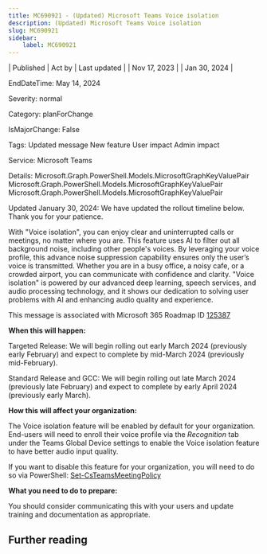 ```yaml
---
title: MC690921 - (Updated) Microsoft Teams Voice isolation
description: (Updated) Microsoft Teams Voice isolation
slug: MC690921
sidebar:
    label: MC690921
---
```


| Published | Act by | Last updated |
| Nov 17, 2023 |  | Jan 30, 2024 |

EndDateTime: May 14, 2024

Severity: normal

Category: planForChange

IsMajorChange: False

Tags: Updated message New feature User impact Admin impact

Service: Microsoft Teams

Details: Microsoft.Graph.PowerShell.Models.MicrosoftGraphKeyValuePair Microsoft.Graph.PowerShell.Models.MicrosoftGraphKeyValuePair Microsoft.Graph.PowerShell.Models.MicrosoftGraphKeyValuePair

<p style="">Updated January 30, 2024: We have updated the rollout timeline below. Thank you for your patience.</p><p style="">With "Voice isolation", you can enjoy clear and uninterrupted calls or meetings, no matter where you are. This feature uses AI to filter out all background noise, including other people's voices. By leveraging your voice profile, this advance noise suppression capability ensures only the user’s voice is transmitted. Whether you are in a busy office, a noisy cafe, or a crowded airport, you can communicate with confidence and clarity. "Voice isolation" is powered by our advanced deep learning, speech services, and audio processing technology, and it shows our dedication to solving user problems with AI and enhancing audio quality and experience.</p>
<p>This message is associated with Microsoft 365 Roadmap ID <a href="https://www.microsoft.com/microsoft-365/roadmap?rtc=1%26filters=&amp;searchterms=125387" target="_blank">125387</a></p>
<p><b>When this will happen:</b></p><p>Targeted Release: We will begin rolling out early March 2024 (previously early February) and expect to complete by mid-March 2024 (previously mid-February).</p><p>Standard Release and GCC: We will begin rolling out late March 2024 (previously late February) and expect to complete by early April 2024 (previously early March).</p>

<p><b>How this will affect your organization:</b></p><p>The Voice isolation feature will be enabled by default for your organization. End-users will need to enroll their voice profile via the <i>Recognition </i>tab under the Teams Global Device settings to enable the Voice isolation feature to have better audio input quality.</p><p>If you want to disable this feature for your organization, you will need to do so via PowerShell: <a href="https://learn.microsoft.com/powershell/module/skype/set-csteamsmeetingpolicy?view=skype-ps" target="_blank">Set-CsTeamsMeetingPolicy</a></p>
<p><b>What you need to do to prepare:</b></p><p>You should consider communicating this with your users and update training and documentation as appropriate.</p>

## Further reading

